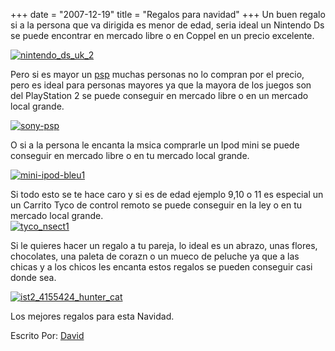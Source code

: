 +++
date = "2007-12-19"
title = "Regalos para navidad"
+++
Un buen regalo si a la persona que va dirigida es menor de edad, seria ideal un Nintendo Ds se puede encontrar en mercado libre o en Coppel en un precio excelente.

[![nintendo_ds_uk_2](http://diegomichel.org/wp-content/uploads/2007/12/nintendo-ds-uk-2-thumb.jpg)](http://diegomichel.org/wp-content/uploads/2007/12/nintendo-ds-uk-21.jpg)

Pero si es mayor un [psp](http://diegomichel.org/wp-content/uploads/2007/12/nintendo-ds-uk-21.jpg) muchas personas no lo compran por el precio, pero es ideal para personas mayores ya que la mayora de los juegos son del PlayStation 2 se puede conseguir en mercado libre o en un mercado local grande.

[![sony-psp](http://diegomichel.org/wp-content/uploads/2007/12/sony-psp-thumb.jpg)](http://diegomichel.org/wp-content/uploads/2007/12/sony-psp.jpg)

O si a la persona le encanta la msica comprarle un Ipod mini se puede conseguir en mercado libre o en tu mercado local grande.

[![mini-ipod-bleu1](http://diegomichel.org/wp-content/uploads/2007/12/mini-ipod-bleu1-thumb.jpg)](http://diegomichel.org/wp-content/uploads/2007/12/mini-ipod-bleu1.jpg)

Si todo esto se te hace caro y si es de edad ejemplo 9,10 o 11 es especial un un Carrito Tyco de control remoto se puede conseguir en la ley o en tu mercado local grande.  
 [![tyco_nsect1](http://diegomichel.org/wp-content/uploads/2007/12/tyco-nsect1-thumb.jpg)](http://diegomichel.org/wp-content/uploads/2007/12/tyco-nsect1.jpg)

Si le quieres hacer un regalo a tu pareja, lo ideal es un abrazo, unas flores, chocolates, una paleta de corazn o un mueco de peluche ya que a las chicas y a los chicos les encanta estos regalos se pueden conseguir casi donde sea.

[![ist2_4155424_hunter_cat](http://diegomichel.org/wp-content/uploads/2007/12/ist2-4155424-hunter-cat-thumb.jpg)](http://diegomichel.org/wp-content/uploads/2007/12/ist2-4155424-hunter-cat.jpg)

Los mejores regalos para esta Navidad.

Escrito Por: [David](mailto:david.rubioramirez@gmail.com)


